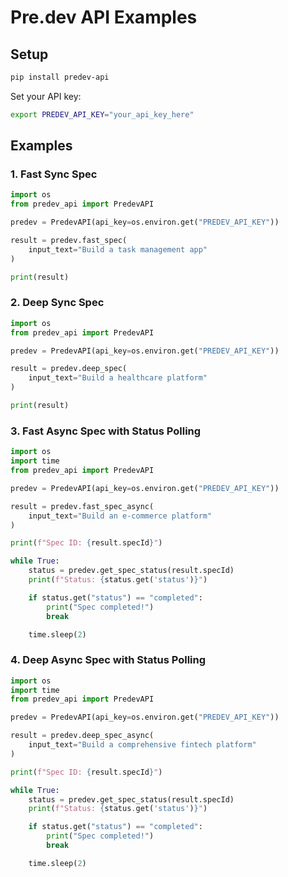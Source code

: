 # Pre.dev API Examples

## Setup

```bash
pip install predev-api
```

Set your API key:

```bash
export PREDEV_API_KEY="your_api_key_here"
```

## Examples

### 1. Fast Sync Spec

```python
import os
from predev_api import PredevAPI

predev = PredevAPI(api_key=os.environ.get("PREDEV_API_KEY"))

result = predev.fast_spec(
    input_text="Build a task management app"
)

print(result)
```

### 2. Deep Sync Spec

```python
import os
from predev_api import PredevAPI

predev = PredevAPI(api_key=os.environ.get("PREDEV_API_KEY"))

result = predev.deep_spec(
    input_text="Build a healthcare platform"
)

print(result)
```

### 3. Fast Async Spec with Status Polling

```python
import os
import time
from predev_api import PredevAPI

predev = PredevAPI(api_key=os.environ.get("PREDEV_API_KEY"))

result = predev.fast_spec_async(
    input_text="Build an e-commerce platform"
)

print(f"Spec ID: {result.specId}")

while True:
    status = predev.get_spec_status(result.specId)
    print(f"Status: {status.get('status')}")

    if status.get("status") == "completed":
        print("Spec completed!")
        break

    time.sleep(2)
```

### 4. Deep Async Spec with Status Polling

```python
import os
import time
from predev_api import PredevAPI

predev = PredevAPI(api_key=os.environ.get("PREDEV_API_KEY"))

result = predev.deep_spec_async(
    input_text="Build a comprehensive fintech platform"
)

print(f"Spec ID: {result.specId}")

while True:
    status = predev.get_spec_status(result.specId)
    print(f"Status: {status.get('status')}")

    if status.get("status") == "completed":
        print("Spec completed!")
        break

    time.sleep(2)
```
